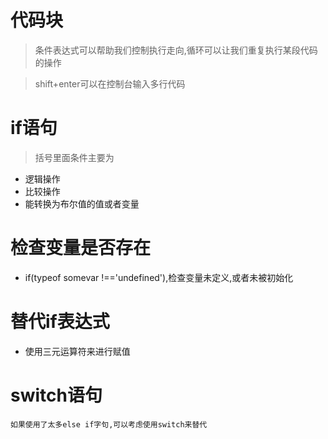 # 代码块
>条件表达式可以帮助我们控制执行走向,循环可以让我们重复执行某段代码的操作


> shift+enter可以在控制台输入多行代码

# if语句
> 括号里面条件主要为

   * 逻辑操作
   * 比较操作
   * 能转换为布尔值的值或者变量
   
# 检查变量是否存在
   * if(typeof somevar !=='undefined'),检查变量未定义,或者未被初始化

# 替代if表达式
   * 使用三元运算符来进行赋值

# switch语句
    如果使用了太多else if字句,可以考虑使用switch来替代